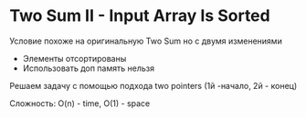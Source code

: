 # Two Sum II - Input Array Is Sorted
Условие похоже на оригинальную Two Sum но с двумя изменениями
- Элементы отсортированы
- Использовать доп память нельзя

Решаем задачу с помощью подхода two pointers (1й -начало, 2й - конец)

Сложность: O(n) - time, O(1) - space
